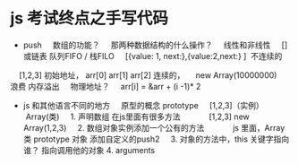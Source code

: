 # js 考试终点之手写代码

- push
    数组的功能？
    那两种数据结构的什么操作？
    线性和非线性
    [] 或链表 队列FIFO / 栈FILO
    [{value: 1, next:},{value:2,next:} ]  不连续的


    [1,2,3] 初始地址， arr[0] arr[1] arr[2] 连续的，
    new Array(10000000)
    浪费 内存溢出
    物理地址？
    arr[i] = &arr + (i -1)* 2
- js 和其他语言不同的地方
    原型的概念 prototype
    [1,2,3]（实例）  Array(类)
    1. 声明数组 在js里面有很多方法
            [1,2,3] new Array(1,2,3)
    2. 数组对象实例添加一个公有的方法
            js 里面，Array 类 prototype 对象 添加自定义的push2
    3. 对象的方法中，this 关键字指向谁？
        指向调用他的对象
    4. arguments